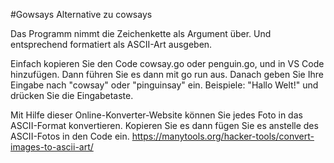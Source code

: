 #Gowsays Alternative zu cowsays

Das Programm nimmt die Zeichenkette als Argument über. Und entsprechend formatiert als ASCII-Art ausgeben.

Einfach kopieren Sie den Code cowsay.go oder penguin.go, und in VS Code hinzufügen. Dann führen Sie es dann mit go run aus. Danach geben Sie Ihre Eingabe nach "cowsay" oder "pinguinsay" ein. Beispiele: "Hallo Welt!" und drücken Sie die Eingabetaste.



Mit Hilfe dieser Online-Konverter-Website können Sie jedes Foto in das ASCII-Format konvertieren. Kopieren Sie es dann fügen Sie es anstelle des ASCII-Fotos in den Code ein. https://manytools.org/hacker-tools/convert-images-to-ascii-art/
